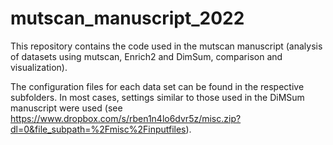 # mutscan_manuscript_2022

This repository contains the code used in the mutscan manuscript (analysis of datasets using mutscan, Enrich2 and DimSum, comparison and visualization).

The configuration files for each data set can be found in the respective subfolders. In most cases, settings similar to those used in the DiMSum manuscript were used (see https://www.dropbox.com/s/rben1n4lo6dvr5z/misc.zip?dl=0&file_subpath=%2Fmisc%2Finputfiles).


